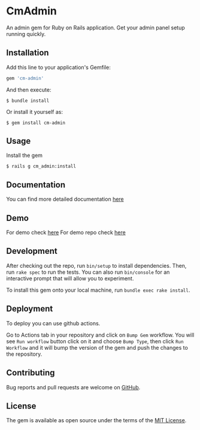 # CmAdmin

An admin gem for Ruby on Rails application. Get your admin panel setup running quickly.

## Installation

Add this line to your application's Gemfile:

```ruby
gem 'cm-admin'
```

And then execute:

    $ bundle install

Or install it yourself as:

    $ gem install cm-admin

## Usage

Install the gem

    $ rails g cm_admin:install

## Documentation

You can find more detailed documentation [here](https://github.com/commutatus/cm-admin/wiki)

## Demo

For demo check [here](http://cm-admin.labs.commutatus.com)
For demo repo check [here](https://github.com/commutatus/cm-admin-panel-demo)

## Development

After checking out the repo, run `bin/setup` to install dependencies. Then, run `rake spec` to run the tests. You can also run `bin/console` for an interactive prompt that will allow you to experiment.

To install this gem onto your local machine, run `bundle exec rake install`.

## Deployment

To deploy you can use github actions.

Go to Actions tab in your repository and click on `Bump Gem` workflow.
You will see `Run workflow` button click on it and choose `Bump Type`, then click `Run Workflow` and it will bump the version of the gem and push the changes to the repository.

## Contributing

Bug reports and pull requests are welcome on [GitHub](https://github.com/commutatus/cm-admin).

## License

The gem is available as open source under the terms of the [MIT License](https://opensource.org/licenses/MIT).
